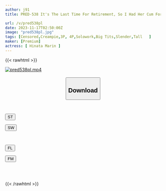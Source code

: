 ```yaml
---
author: j91
title: PRED-538 It's The Last Time For Retirement, So I Had Her Cum For The Rest Of Her Life At The 3-part Graduation Climax Ceremony, Marin Hinata.

url: /v/pred538pl
date: 2023-11-17T02:50:00Z
image: "pred538pl.jpg"
tags: [Censored,Creampie,3P, 4P,Solowork,Big Tits,Slender,Tall	 ]
maker: [Premium]
actress: [ Hinata Marin ]
---
```



{{< rawhtml >}}

<div class="video" data-videoid="4yx3DvKzwqSZ8K">
    <a href="javascript:;">
        <img src="https://my.j91.asia/v/pred538pl/pred538pl.jpg" width="WIDTH" height="HEIGHT" alt="pred538pl.mp4" loading="lazy">
    </a>
</div>

<script type="text/javascript" src="https://j91.asia/asset/on-demand-st.js"></script>

<br>
  <link rel="stylesheet" href="https://j91.asia/asset/bs5.css">
  
  <center>
  <button class="btn btn-primary" type="button" data-bs-toggle="collapse" data-bs-target=".multi-collapse" aria-expanded="false" aria-controls="multiCollapseExample1 multiCollapseExample2"><h2>Download</h2></button></center>
</p>
<div class="row">
  <div class="col">
    <div class="collapse multi-collapse" id="multiCollapseExample1">
      <div class="card card-body">
	      	      <br>
<div class="buttons">  
<p><a href="https://streamtape.to/v/4yx3DvKzwqSZ8K" target="_blank"><button class="btn-hover color-3"><i class="fa fa-download"></i> ST</button></a></p>
<p><a href="https://sfastwish.com/au6rnu7f1r0f" target="_blank"><button class="btn-hover color-2"><i class="fa fa-download"></i> SW</button></a></p></div>
    </div>
  </div>
</div>
  <div class="col">
    <div class="collapse multi-collapse" id="multiCollapseExample2">
      <div class="card card-body">
	      <br>
<div class="buttons">
<p><a href="https://filelions.site/f/oj5jrguuzp7e" target="_blank"><button class="btn-hover color-9"><i class="fa fa-download"></i> FL</button></a></p>
<p><a href="https://filemoon.sx/d/jf5mfz2xuu29" target="_blank"><button class="btn-hover color-8"><i class="fa fa-download"></i> FM</button></a></p></div>
<br><br>
      </div>
    </div>
  </div>
</div>

{{< /rawhtml >}}
